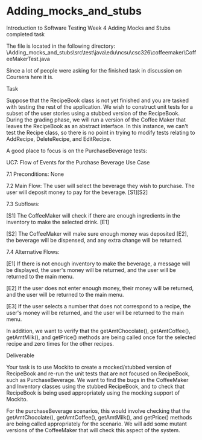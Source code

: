# Adding_mocks_and_stubs
 Introduction to Software Testing 
 Week 4 
 Adding Mocks and Stubs completed task

The file is located in the following directory:
\Adding_mocks_and_stubs\src\test\java\edu\ncsu\csc326\coffeemaker\CoffeeMakerTest.java


Since a lot of people were asking for the finished task in discussion on Coursera here it is.




Task

Suppose that the RecipeBook class is not yet finished and you are tasked with testing the rest of the application.  We wish to construct unit tests for a subset of the user stories using a stubbed version of the RecipeBook.  During the grading phase, we will run a version of the Coffee Maker that leaves the RecipeBook as an abstract interface.   In this instance, we can't test the Recipe class, so there is no point in trying to modify tests relating to AddRecipe, DeleteRecipe, and EditRecipe.

A good place to focus is on the PurchaseBeverage tests:

UC7: Flow of Events for the Purchase Beverage Use Case

7.1 Preconditions: None

7.2 Main Flow: The user will select the beverage they wish to purchase. The user will deposit money to pay for the beverage. [S1][S2]

7.3 Subflows:

[S1] The CoffeeMaker will check if there are enough ingredients in the inventory to make the selected drink. [E1] 

[S2] The CoffeeMaker will make sure enough money was deposited [E2], the beverage will be dispensed, and any extra change will be returned. 

7.4 Alternative Flows:

[E1] If there is not enough inventory to make the beverage, a message will be displayed, the user's money will be returned, and the user will be returned to the main menu. 

[E2] If the user does not enter enough money, their money will be returned, and the user will be returned to the main menu.

[E3] If the user selects a number that does not correspond to a recipe, the user's money will be returned, and the user will be returned to the main menu.

In addition, we want to verify that the getAmtChocolate(), getAmtCoffee(), getAmtMilk(), and getPrice() methods are being called once for the selected recipe and zero times for the other recipes.


Deliverable

Your task is to use Mockito to create a mocked/stubbed version of RecipeBook and re-run the unit tests that are not focused on RecipeBook, such as PurchaseBeverage.  We want to find the bugs in the CoffeeMaker and Inventory classes using the stubbed RecipeBook, and to check that RecipeBook is being used appropriately using the mocking support of Mockito.

For the purchaseBeverage scenarios, this would involve checking that the  getAmtChocolate(), getAmtCoffee(), getAmtMilk(), and getPrice() methods are being called appropriately for the scenario. We will add some mutant versions of the CoffeeMaker that will check this aspect of the system.
